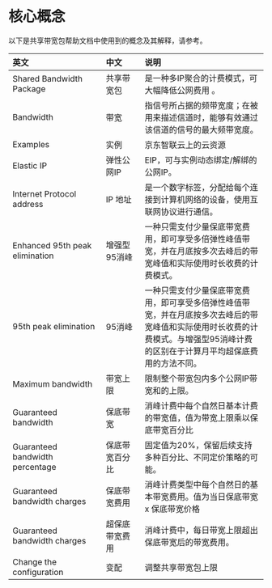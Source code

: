 # 核心概念
以下是共享带宽包帮助文档中使用到的概念及其解释，请参考。

| 英文<img width=600/> | 中文<img width=300/> | 说明<img width=1300/>                                                         |
| :------------------------------- | :-------------- | :------------------------------------------------------------ |
| Shared Bandwidth Package | 共享带宽包     | 是一种多IP聚合的计费模式，可大幅降低公网费用 。              |
| Bandwidth                       | 带宽           | 指信号所占据的频带宽度；在被用来描述信道时，能够有效通过该信道的信号的最大频带宽度。 |
| Examples                        | 实例           | 京东智联云上的云资源                                         |
| Elastic IP                      | 弹性公网IP     | EIP，可与实例动态绑定/解绑的公网IP。                         |
| Internet Protocol address       | IP 地址        | 是一个数字标签，分配给每个连接到计算机网络的设备，使用互联网协议进行通信。 |
| Enhanced 95th peak elimination  | 增强型95消峰   | 一种只需支付少量保底带宽费用，即可享受多倍弹性峰值带宽，并在月底按多次去峰后的带宽峰值和实际使用时长收费的计费模式。 |
| 95th peak elimination           | 95消峰         | 一种只需支付少量保底带宽费用，即可享受多倍弹性峰值带宽，并在月底按多次去峰后的带宽峰值和实际使用时长收费的计费模式。与增强型95消峰计费的区别在于计算月平均超保底费用的方法不同。 |
| Maximum bandwidth               | 带宽上限       | 限制整个带宽包内多个公网IP带宽和的上限。                     |
| Guaranteed bandwidth            | 保底带宽       | 消峰计费中每个自然日基本计费的带宽值，值为带宽上限乘以保底带宽百分比   |
| Guaranteed bandwidth percentage | 保底带宽百分比 | 固定值为20%，保留后续支持多种百分比、不同定价策略的可能。    |
| Guaranteed bandwidth charges    | 保底带宽费用   | 消峰计费类型中每个自然日的基本带宽费用。值为当日保底带宽 x 保底带宽价格    |
| Guaranteed bandwidth charges    | 超保底带宽费用 | 消峰计费中，每日带宽上限超出保底带宽后的带宽费用。                                   |
| Change the configuration        | 变配           | 调整共享带宽包上限          |
